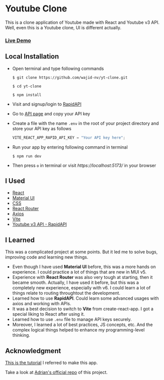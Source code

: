 # Youtube Clone

This is a clone application of Youtube made with React and Youtube v3 API. Well, even this is a Youtube clone, UI is different actually.

### [Live Demo](https://yt-clone.wajid.me)

## Local Installation

- Open terminal and type following commands

  ```
  $ git clone https://github.com/wajid-nv/yt-clone.git

  $ cd yt-clone

  $ npm install
  ```

- Visit and signup/login to [RapidAPI](https://rapidapi.com/)

- Go to [API page](https://rapidapi.com/ytdlfree/api/youtube-v31) and copy your API key

- Create a file with the name `.env` in the root of your project directory and store your API key as follows

  ```js
  VITE_REACT_APP_RAPID_API_KEY = "Your API key here";
  ```

- Run your app by entering following command in terminal

  ```
  $ npm run dev
  ```

- Then press `o` in terminal or visit _https://localhost:5173/_ in your browser

## I Used

- [React](http://react.dev/)
- [Material UI](http://mui.com/)
- [CSS](https://developer.mozilla.org/en-US/docs/Web/CSS)
- [React Router](https://reactrouter.com/)
- [Axios](https://axios-http.com/)
- [Vite](https://vitejs.dev/)
- [Youtube v3 API - RapidAPI](https://rapidapi.com/ytdlfree/api/youtube-v31)

## I Learned

This was a complicated project at some points. But it led me to solve bugs, improving code and learning new things.

- Even though I have used **Material UI** before, this was a more hands on experience. I could practice a lot of things that are new in MUI v5.
- Experience with **React Router** was also very tough at starting, then it became smooth. Actually, I have used it before, but this was a completely new experience, especially with v6. I could learn a lot of things relate to routing throughtout the development.
- Learned how to use **RapidAPI**. Could learn some advanced usages with axios and working with APIs.
- It was a best decision to switch to **Vite** from create-react-app. I got a special liking to React after using it.
- Learned how to use `.env` file to manage API keys securely.
- Moreover, I learned a lot of best practices, JS concepts, etc. And the complex logical things helped to enhance my programming-level thinking.

## Acknowledgment

[This is the tutorial](https://www.youtube.com/watch?v=FHTbsZEJspU) I referred to make this app.

Take a look at [Adrian's official repo](https://github.com/adrianhajdin/project_youtube_clone) of this project.
